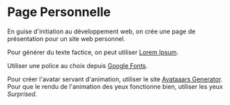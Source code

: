 # Page Personnelle

En guise d'initiation au développement web, on crée une page de présentation pour un site web personnel.

Pour générer du texte factice, on peut utiliser [Lorem Ipsum](https://fr.lipsum.com/feed/html).

Utiliser une police au choix depuis [Google Fonts](https://fonts.google.com/).

Pour créer l'avatar servant d'animation, utiliser le site [Avataaars Generator](https://getavataaars.com/). Pour que le rendu de l'animation des yeux fonctionne bien, utiliser les yeux *Surprised*.
